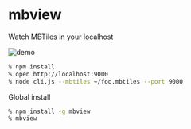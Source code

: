 # mbview

Watch MBTiles in your localhost

![demo](https://raw.githubusercontent.com/mapbox/mbview/master/demo.gif)

```bash
% npm install
% open http://localhost:9000
% node cli.js --mbtiles ~/foo.mbtiles --port 9000
```

Global install

```bash
% npm install -g mbview
% mbview
```
